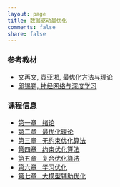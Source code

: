 ```yaml
---
layout: page
title: 数据驱动最优化
comments: false
share: false
---
```




### 参考教材
* <a href="http://faculty.bicmr.pku.edu.cn/~wenzw/optbook.html" class="textlink" target="_blank"> 文再文, 袁亚湘, 最优化方法与理论</a><br>
* <a href="https://nndl.github.io/" class="textlink" target="_blank"> 邱锡鹏, 神经网络与深度学习 </a><br>




### 课程信息 
* <a href="../OPT/绪论.pdf" class="textlink" target="_blank">  第一章 &nbsp;  绪论<br>
* <a href="../OPT/最优化理论.pdf" class="textlink" target="_blank">  第二章 &nbsp;  最优化理论<br>
* <a href="../OPT/无约束优化算法.pdf" class="textlink" target="_blank">  第三章 &nbsp;  无约束优化算法<br>
* <a href="../OPT/约束优化算法.pdf" class="textlink" target="_blank">  第四章 &nbsp;  约束优化算法<br>
* <a href="../OPT/复合优化算法.pdf" class="textlink" target="_blank">  第五章 &nbsp;  复合优化算法<br>
* <a href="../OPT/学习优化.pdf" class="textlink" target="_blank">  第六章 &nbsp;  学习优化<br>
* <a href="../OPT/大模型辅助优化.pdf" class="textlink" target="_blank">  第七章 &nbsp;  大模型辅助优化<br>

